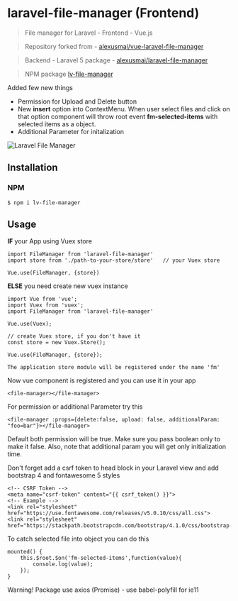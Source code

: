 # laravel-file-manager (Frontend)

> File manager for Laravel - Frontend - Vue.js 

> Repository forked from - [alexusmai/vue-laravel-file-manager](https://github.com/alexusmai/vue-laravel-file-manager)

> Backend - Laravel 5 package - [alexusmai/laravel-file-manager](https://github.com/alexusmai/laravel-file-manager)

> NPM package [lv-file-manager](https://www.npmjs.com/package/lv-file-manager) 

Added few new things 
 - Permission for Upload and Delete button
 - New **insert** option into ContextMenu. When user select files and click on that option component will throw root event **fm-selected-items** with selected items as a object.
 - Additional Parameter for initalization 

![Laravel File Manager](https://raw.github.com/alexusmai/vue-laravel-file-manager/master/src/assets/laravel-file-manager.gif?raw=true)

## Installation

### NPM
```
$ npm i lv-file-manager
```

## Usage

**IF** your App using Vuex store

```
import FileManager from 'laravel-file-manager'
import store from './path-to-your-store/store'   // your Vuex store

Vue.use(FileManager, {store})
```

**ELSE** you need create new vuex instance

```
import Vue from 'vue';
import Vuex from 'vuex';
import FileManager from 'laravel-file-manager'

Vue.use(Vuex);

// create Vuex store, if you don't have it
const store = new Vuex.Store();

Vue.use(FileManager, {store});
```

`The application store module will be registered under the name 'fm'`

Now vue component is registered and you can use it in your app
```
<file-manager></file-manager>
```
For permission or additional Parameter try this
```
<file-manager :props={delete:false, upload: false, additionalParam: "foo=bar"}></file-manager>
```
Default both permission will be true. Make sure you pass boolean only to make it false. Also, note that additional param you will get only initialization time.

Don't forget add a csrf token to head block in your Laravel view and add bootstrap 4 and fontawesome 5 styles
```
<!-- CSRF Token -->
<meta name="csrf-token" content="{{ csrf_token() }}">
<!-- Example -->
<link rel="stylesheet" href="https://use.fontawesome.com/releases/v5.0.10/css/all.css">
<link rel="stylesheet" href="https://stackpath.bootstrapcdn.com/bootstrap/4.1.0/css/bootstrap.min.css">
```
To catch selected file into object you can do this

```
mounted() {
    this.$root.$on('fm-selected-items',function(value){
        console.log(value);
    });
}
```

Warning! Package use axios (Promise) - use babel-polyfill for ie11

